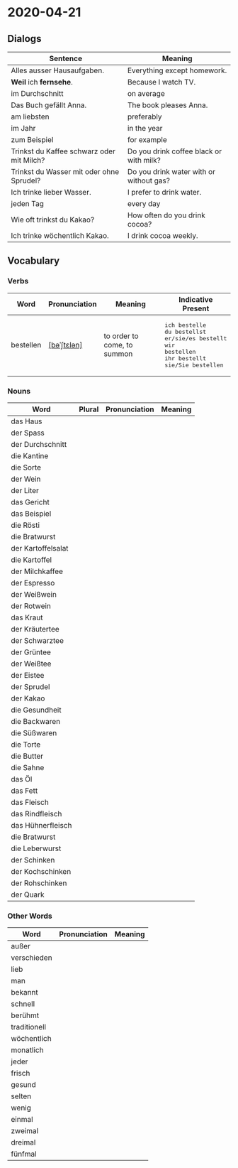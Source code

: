 # 2020-04-21

## Dialogs

| Sentence                                  | Meaning                                 |
| ----------------------------------------- | --------------------------------------- |
| Alles ausser Hausaufgaben.                | Everything except homework.             |
| **Weil** ich **fernsehe**.                | Because I watch TV.                     |
| im Durchschnitt                           | on average                              |
| Das Buch gefällt Anna.                    | The book pleases Anna.                  |
| am liebsten                               | preferably                              |
| im Jahr                                   | in the year                             |
| zum Beispiel                              | for example                             |
| Trinkst du Kaffee schwarz oder mit Milch? | Do you drink coffee black or with milk? |
| Trinkst du Wasser mit oder ohne Sprudel?  | Do you drink water with or without gas? |
| Ich trinke lieber Wasser.                 | I prefer to drink water.                |
| jeden Tag                                 | every day                               |
| Wie oft trinkst du Kakao?                 | How often do you drink cocoa?           |
| Ich trinke wöchentlich Kakao.             | I drink cocoa weekly.                   |

## Vocabulary

### Verbs

| Word      | Pronunciation                                                             | Meaning                     | Indicative Present                                                                                                                             |
| --------- | ------------------------------------------------------------------------- | --------------------------- | ---------------------------------------------------------------------------------------------------------------------------------------------- |
| bestellen | [[bəˈʃtɛlən]](https://cdn.duden.de/_media_/audio/ID4110290_383984435.mp3) | to order to come, to summon | <pre>ich       bestelle<br>du        bestellst<br>er/sie/es bestellt<br>wir       bestellen<br>ihr       bestellt<br>sie/Sie   bestellen</pre> |

### Nouns

| Word               | Plural | Pronunciation | Meaning |
| ------------------ | ------ | ------------- | ------- |
| das Haus           |        |               |         |
| der Spass          |        |               |         |
| der Durchschnitt   |        |               |         |
| die Kantine        |        |               |         |
| die Sorte          |        |               |         |
| der Wein           |        |               |         |
| der Liter          |        |               |         |
| das Gericht        |        |               |         |
| das Beispiel       |        |               |         |
| die Rösti          |        |               |         |
| die Bratwurst      |        |               |         |
| der Kartoffelsalat |        |               |         |
| die Kartoffel      |        |               |         |
| der Milchkaffee    |        |               |         |
| der Espresso       |        |               |         |
| der Weißwein       |        |               |         |
| der Rotwein        |        |               |         |
| das Kraut          |        |               |         |
| der Kräutertee     |        |               |         |
| der Schwarztee     |        |               |         |
| der Grüntee        |        |               |         |
| der Weißtee        |        |               |         |
| der Eistee         |        |               |         |
| der Sprudel        |        |               |         |
| der Kakao          |        |               |         |
| die Gesundheit     |        |               |         |
| die Backwaren      |        |               |         |
| die Süßwaren       |        |               |         |
| die Torte          |        |               |         |
| die Butter         |        |               |         |
| die Sahne          |        |               |         |
| das Öl             |        |               |         |
| das Fett           |        |               |         |
| das Fleisch        |        |               |         |
| das Rindfleisch    |        |               |         |
| das Hühnerfleisch  |        |               |         |
| die Bratwurst      |        |               |         |
| die Leberwurst     |        |               |         |
| der Schinken       |        |               |         |
| der Kochschinken   |        |               |         |
| der Rohschinken    |        |               |         |
| der Quark          |        |               |         |

### Other Words

| Word         | Pronunciation | Meaning |
| ------------ | ------------- | ------- |
| außer        |               |         |
| verschieden  |               |         |
| lieb         |               |         |
| man          |               |         |
| bekannt      |               |         |
| schnell      |               |         |
| berühmt      |               |         |
| traditionell |               |         |
| wöchentlich  |               |         |
| monatlich    |               |         |
| jeder        |               |         |
| frisch       |               |         |
| gesund       |               |         |
| selten       |               |         |
| wenig        |               |         |
| einmal       |               |         |
| zweimal      |               |         |
| dreimal      |               |         |
| fünfmal      |               |         |